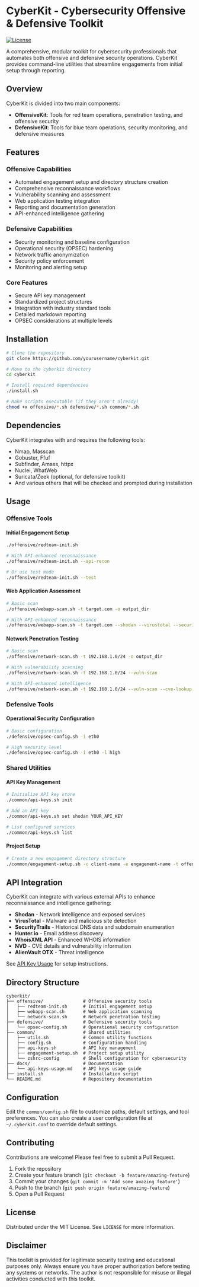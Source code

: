 # CyberKit - Cybersecurity Offensive & Defensive Toolkit

[![License](https://img.shields.io/badge/License-MIT-blue.svg)](LICENSE)

A comprehensive, modular toolkit for cybersecurity professionals that automates both offensive and defensive security operations. CyberKit provides command-line utilities that streamline engagements from initial setup through reporting.

## Overview

CyberKit is divided into two main components:

- **OffensiveKit**: Tools for red team operations, penetration testing, and offensive security
- **DefensiveKit**: Tools for blue team operations, security monitoring, and defensive measures

## Features

### Offensive Capabilities
- Automated engagement setup and directory structure creation
- Comprehensive reconnaissance workflows
- Vulnerability scanning and assessment
- Web application testing integration
- Reporting and documentation generation
- API-enhanced intelligence gathering

### Defensive Capabilities
- Security monitoring and baseline configuration
- Operational security (OPSEC) hardening
- Network traffic anonymization
- Security policy enforcement
- Monitoring and alerting setup

### Core Features
- Secure API key management
- Standardized project structures
- Integration with industry standard tools
- Detailed markdown reporting
- OPSEC considerations at multiple levels

## Installation

```bash
# Clone the repository
git clone https://github.com/yourusername/cyberkit.git

# Move to the cyberkit directory
cd cyberkit

# Install required dependencies
./install.sh

# Make scripts executable (if they aren't already)
chmod +x offensive/*.sh defensive/*.sh common/*.sh
```

## Dependencies

CyberKit integrates with and requires the following tools:
- Nmap, Masscan
- Gobuster, Ffuf
- Subfinder, Amass, httpx
- Nuclei, WhatWeb
- Suricata/Zeek (optional, for defensive toolkit)
- And various others that will be checked and prompted during installation

## Usage

### Offensive Tools

#### Initial Engagement Setup
```bash
./offensive/redteam-init.sh

# With API-enhanced reconnaissance
./offensive/redteam-init.sh --api-recon

# Or use test mode
./offensive/redteam-init.sh --test
```

#### Web Application Assessment
```bash
# Basic scan
./offensive/webapp-scan.sh -t target.com -o output_dir

# With API-enhanced reconnaissance
./offensive/webapp-scan.sh -t target.com --shodan --virustotal --securitytrails
```

#### Network Penetration Testing
```bash
# Basic scan
./offensive/network-scan.sh -t 192.168.1.0/24 -o output_dir

# With vulnerability scanning
./offensive/network-scan.sh -t 192.168.1.0/24 --vuln-scan

# With API-enhanced intelligence
./offensive/network-scan.sh -t 192.168.1.0/24 --vuln-scan --cve-lookup --threatintel
```

### Defensive Tools

#### Operational Security Configuration
```bash
# Basic configuration
./defensive/opsec-config.sh -i eth0

# High security level
./defensive/opsec-config.sh -i eth0 -l high
```

### Shared Utilities

#### API Key Management
```bash
# Initialize API key store
./common/api-keys.sh init

# Add an API key
./common/api-keys.sh set shodan YOUR_API_KEY

# List configured services
./common/api-keys.sh list
```

#### Project Setup
```bash
# Create a new engagement directory structure
./common/engagement-setup.sh -c client-name -e engagement-name -t offensive
```

## API Integration

CyberKit can integrate with various external APIs to enhance reconnaissance and intelligence gathering:

- **Shodan** - Network intelligence and exposed services
- **VirusTotal** - Malware and malicious site detection
- **SecurityTrails** - Historical DNS data and subdomain enumeration
- **Hunter.io** - Email address discovery
- **WhoisXML API** - Enhanced WHOIS information
- **NVD** - CVE details and vulnerability information
- **AlienVault OTX** - Threat intelligence

See [API Key Usage](docs/api-keys-usage.md) for setup instructions.

## Directory Structure

```
cyberkit/
├── offensive/               # Offensive security tools
│   ├── redteam-init.sh      # Initial engagement setup
│   ├── webapp-scan.sh       # Web application scanning
│   └── network-scan.sh      # Network penetration testing
├── defensive/               # Defensive security tools
│   └── opsec-config.sh      # Operational security configuration
├── common/                  # Shared utilities
│   ├── utils.sh             # Common utility functions
│   ├── config.sh            # Configuration handling
│   ├── api-keys.sh          # API key management
│   ├── engagement-setup.sh  # Project setup utility
│   └── zshrc-config         # Shell configuration for cybersecurity
├── docs/                    # Documentation
│   └── api-keys-usage.md    # API keys usage guide
├── install.sh               # Installation script
└── README.md                # Repository documentation
```

## Configuration

Edit the `common/config.sh` file to customize paths, default settings, and tool preferences. You can also create a user configuration file at `~/.cyberkit.conf` to override default settings.

## Contributing

Contributions are welcome! Please feel free to submit a Pull Request.

1. Fork the repository
2. Create your feature branch (`git checkout -b feature/amazing-feature`)
3. Commit your changes (`git commit -m 'Add some amazing feature'`)
4. Push to the branch (`git push origin feature/amazing-feature`)
5. Open a Pull Request

## License

Distributed under the MIT License. See `LICENSE` for more information.

## Disclaimer

This toolkit is provided for legitimate security testing and educational purposes only. Always ensure you have proper authorization before testing any systems or networks. The author is not responsible for misuse or illegal activities conducted with this toolkit.

